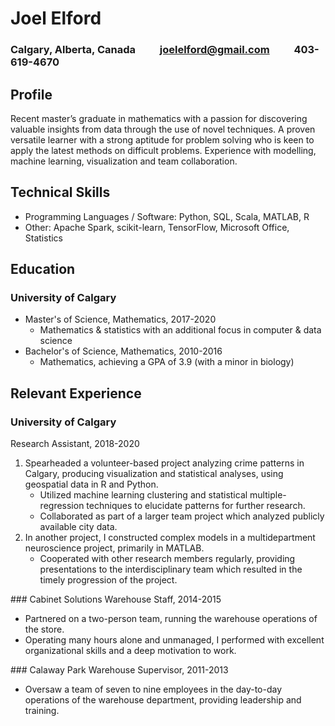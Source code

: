 # Joel Elford
### Calgary, Alberta, Canada &nbsp;&nbsp;&nbsp;&nbsp;&nbsp;&nbsp;&nbsp;&nbsp; joelelford@gmail.com &nbsp;&nbsp;&nbsp;&nbsp;&nbsp;&nbsp;&nbsp;&nbsp; 403-619-4670
## Profile
Recent master’s graduate in mathematics with a passion for discovering valuable insights from data through the use of novel techniques. A proven versatile learner with a strong aptitude for problem solving who is keen to apply the latest methods on difficult problems. Experience with modelling, machine learning, visualization and team collaboration. 

## Technical Skills
<ul>
<li>Programming Languages / Software: Python, SQL, Scala, MATLAB, R</li>
<li>Other: Apache Spark, scikit-learn, TensorFlow, Microsoft Office, Statistics</li>
</ul>

## Education
### University of Calgary
<ul>
<li>Master's of Science, Mathematics, 2017-2020
  <ul>
  <li>Mathematics & statistics with an additional focus in computer & data science</li>
  </ul>
  </li>
<li>Bachelor's of Science, Mathematics, 2010-2016
  <ul>
  <li>Mathematics, achieving a GPA of 3.9 (with a minor in biology)</li>
  </ul>
</ul>
</li>

## Relevant Experience
### University of Calgary
Research Assistant, 2018-2020
<ol>
<li>Spearheaded a volunteer-based project analyzing crime patterns in Calgary, producing visualization and statistical analyses, using geospatial data in R and Python.
  <ul>
  <li>Utilized machine learning clustering and statistical multiple-regression techniques to elucidate patterns for further research.</li>
  <li>Collaborated as part of a larger team project which analyzed publicly available city data.</li>
  </ul>
</li>
<li>In another project, I constructed complex models in a multidepartment neuroscience project, primarily in MATLAB.
  <ul>
  <li>Cooperated with other research members regularly, providing presentations to the interdisciplinary team which resulted in the timely progression of the project.</li>
  </ul>
</li>
</ol>
### Cabinet Solutions
Warehouse Staff, 2014-2015
<ul>
<li>Partnered on a two-person team, running the warehouse operations of the store.</li>
<li>Operating many hours alone and unmanaged, I performed with excellent organizational skills and a deep motivation to work.</li>
</ul>
### Calaway Park
Warehouse Supervisor, 2011-2013
<ul>
<li>Oversaw a team of seven to nine employees in the day-to-day operations of the warehouse department, providing leadership and training.</li>
</ul>
